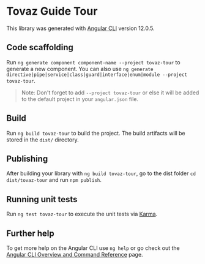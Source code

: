 # Tovaz Guide Tour

This library was generated with [Angular CLI](https://github.com/angular/angular-cli) version 12.0.5.

## Code scaffolding

Run `ng generate component component-name --project tovaz-tour` to generate a new component. You can also use `ng generate directive|pipe|service|class|guard|interface|enum|module --project tovaz-tour`.
> Note: Don't forget to add `--project tovaz-tour` or else it will be added to the default project in your `angular.json` file. 

## Build

Run `ng build tovaz-tour` to build the project. The build artifacts will be stored in the `dist/` directory.

## Publishing

After building your library with `ng build tovaz-tour`, go to the dist folder `cd dist/tovaz-tour` and run `npm publish`.

## Running unit tests

Run `ng test tovaz-tour` to execute the unit tests via [Karma](https://karma-runner.github.io).

## Further help

To get more help on the Angular CLI use `ng help` or go check out the [Angular CLI Overview and Command Reference](https://angular.io/cli) page.

